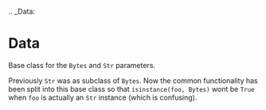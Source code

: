 [//]: # (THE CONTENT BELOW IS GENERATED. DO NOT EDIT.)
.. _Data:

# Data
[//]: # (ADD YOUR NOTES BELOW. THESE WILL BE PICKED EVERY TIME THE DOCS ARE REGENERATED. //end)
Base class for the `Bytes` and `Str` parameters.

Previously `Str` was as subclass of `Bytes`.  Now the common functionality
has been split into this base class so that ``isinstance(foo, Bytes)`` wont
be ``True`` when ``foo`` is actually an `Str` instance (which is confusing).